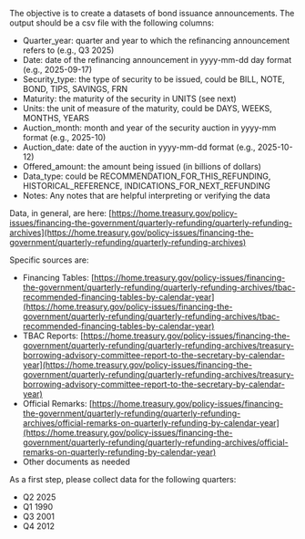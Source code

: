The objective is to create a datasets of bond issuance announcements. The output should be a csv file with the following columns:

- Quarter\_year: quarter and year to which the refinancing announcement refers to (e.g., Q3 2025\)  
- Date: date of the refinancing announcement in yyyy-mm-dd day format (e.g., 2025-09-17)  
- Security\_type: the type of security to be issued, could be BILL, NOTE, BOND, TIPS, SAVINGS, FRN  
- Maturity: the maturity of the security in UNITS (see next)  
- Units: the unit of measure of the maturity, could be DAYS, WEEKS, MONTHS, YEARS  
- Auction\_month: month and year of the security auction in yyyy-mm format (e.g., 2025-10)  
- Auction\_date: date of the auction in yyyy-mm-dd format (e.g., 2025-10-12)  
- Offered\_amount: the amount being issued (in billions of dollars)  
- Data\_type: could be RECOMMENDATION\_FOR\_THIS\_REFUNDING, HISTORICAL\_REFERENCE, INDICATIONS\_FOR\_NEXT\_REFUNDING   
- Notes: Any notes that are helpful interpreting or verifying the data

Data, in general, are here: [https://home.treasury.gov/policy-issues/financing-the-government/quarterly-refunding/quarterly-refunding-archives](https://home.treasury.gov/policy-issues/financing-the-government/quarterly-refunding/quarterly-refunding-archives)

Specific sources are:

- Financing Tables: [https://home.treasury.gov/policy-issues/financing-the-government/quarterly-refunding/quarterly-refunding-archives/tbac-recommended-financing-tables-by-calendar-year](https://home.treasury.gov/policy-issues/financing-the-government/quarterly-refunding/quarterly-refunding-archives/tbac-recommended-financing-tables-by-calendar-year)  
- TBAC Reports: [https://home.treasury.gov/policy-issues/financing-the-government/quarterly-refunding/quarterly-refunding-archives/treasury-borrowing-advisory-committee-report-to-the-secretary-by-calendar-year](https://home.treasury.gov/policy-issues/financing-the-government/quarterly-refunding/quarterly-refunding-archives/treasury-borrowing-advisory-committee-report-to-the-secretary-by-calendar-year)  
- Official Remarks: [https://home.treasury.gov/policy-issues/financing-the-government/quarterly-refunding/quarterly-refunding-archives/official-remarks-on-quarterly-refunding-by-calendar-year](https://home.treasury.gov/policy-issues/financing-the-government/quarterly-refunding/quarterly-refunding-archives/official-remarks-on-quarterly-refunding-by-calendar-year)   
- Other documents as needed

As a first step, please collect data for the following quarters:

- Q2 2025  
- Q1 1990  
- Q3 2001  
- Q4 2012

